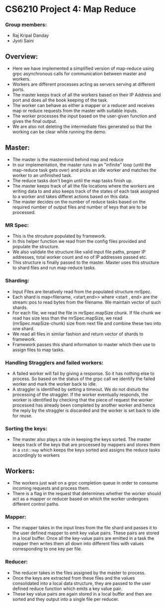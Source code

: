# CS6210 Project 4: Map Reduce

### Group members:

- Raj Kripal Danday
- Jyoti Saini

## Overview:

- Here we have implemented a simplified version of map-reduce using grpc asynchronous calls for communication between master and workers.
- Workers are different processes acting as servers serving at different ports.
- The master keeps track of all the workers based on their IP Address and port and does all the book keeping of the task.
- The worker can behave as either a mapper or a reducer and receives map or reduce requests from the master with suitable inputs.
- The worker processes the input based on the user-given function and gives the final output.
- We are also not deleting the intermediate files generated so that the working can be clear while running the demo.

## Master:

- The master is the mastermind behind map and reduce
- In our implementation, the master runs in an "infinite" loop (until the map-reduce task gets over) and picks an idle worker and matches the worker to an unfinished task.
- The reduce tasks don't begin until the map tasks finish up.
- The master keeps track of all the file locations where the workers are writing data to and also keeps track of the states of each task assigned to a worker and takes differet actions based on this data.
- The master decides on the number of reduce tasks based on the required number of output files and number of keys that are to be processed.

### MR Spec:
- This is the strcuture populated by framework.
- In this helper function we read from the config files provided and populate the structure.
- We also validate the structure like valid input file paths, proper IP addresses, total worker count and no of IP addresses passed etc.
- This structure is finally passed to the master. Master uses this structure to shard files and run map-reduce tasks.

### Sharding:
- Input Files are iteratively read from the populated structure mrSpec.
- Each shard is  map<filename, <start,end>> where <start , end> are the stream::pos to read bytes from the filename. We maintain vector of such shards.
- For each file, we read the file in mrSpec.mapSize chunk. If file chunk we read has size less than the mrSpec.mapSize, we read (mrSpec.mapSize-chunk) size from next file and combine these two into one shard.
- We read all files in similar fashion and return vector of shards to framework.
- Framework passes this shard information to master which then use to assign files to map tasks.

### Handling Stragglers and failed workers:

- A failed worker will fail by giving a response. So it has nothing else to process. So based on the status of the grpc call we identify the failed worker and mark the worker back to idle.
- A straggler is identified by setting a timeout. We do not disturb the processing of the straggler. If the worker eventually responds, the worker is identified by checking that the piece of request the worker processed has already been completed by another worker and hence the reply by the straggler is discarded and the worker is set back to idle for reuse.

### Sorting the keys:

- The master also plays a role in keeping the keys sorted. The master keeps track of the keys that are processed by mappers and stores them in a ```std::map``` which keeps the keys sorted and assigns the reduce tasks accordingly to workers

## Workers:

- The workers just wait on a grpc completion queue in order to consume incoming requests and process them.
- There is a flag in the request that determines whether the worker should act as a mapper or reducer based on which the worker undergoes different control paths.

### Mapper:

- The mapper takes in the input lines from the file shard and passes it to the user defined mapper to emit key value pairs. These pairs are stored in a local buffer. Once all the key-value pairs are emitted in a task the mapper then writes them all down into different files with values corresponding to one key per file.

### Reducer:

- The reducer takes in the files assigned by the master to process. 
- Once the keys are extracted from these files and the values consolidated into a local data structure, they are passed to the user defined reduce function which emits a key value pair.
- These key value pairs are again stored in a local buffer and then are sorted and they output into a single file per reducer.

